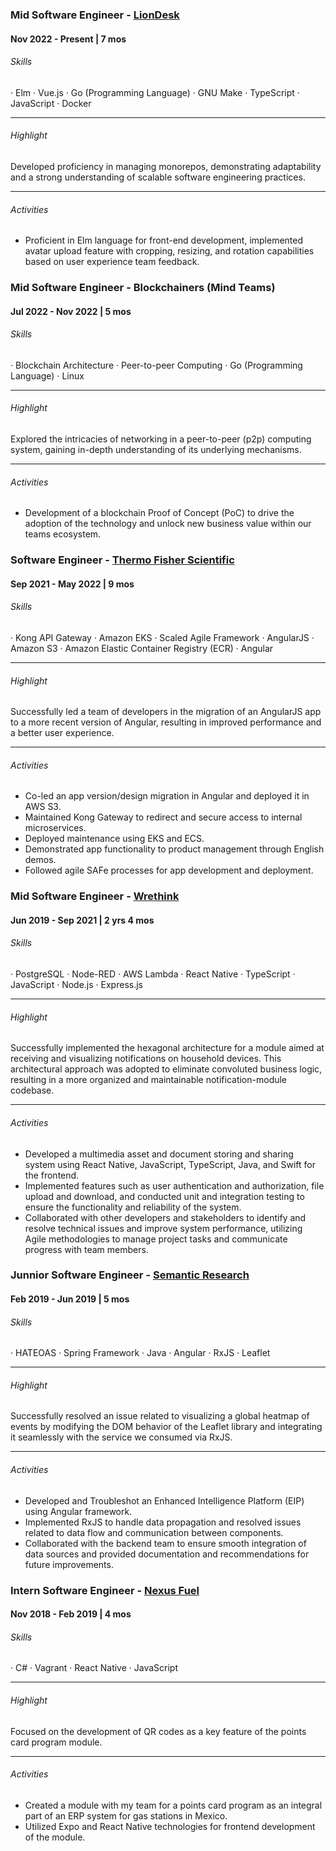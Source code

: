 ### **Mid Software Engineer** - [LionDesk](https://liondesk.com/)

#### Nov 2022 - Present | 7 mos

###### Skills

· Elm · Vue.js · Go (Programming Language) · GNU Make · TypeScript · JavaScript · Docker

---

###### Highlight

Developed proficiency in managing monorepos, demonstrating adaptability and a strong understanding of scalable software engineering practices.

---

###### Activities

- Proficient in Elm language for front-end development, implemented avatar upload feature with cropping, resizing, and rotation capabilities based on user experience team feedback.

### **Mid Software Engineer** - Blockchainers (Mind Teams)

#### Jul 2022 - Nov 2022 | 5 mos

###### Skills

· Blockchain Architecture · Peer-to-peer Computing · Go (Programming Language) · Linux

---

###### Highlight

Explored the intricacies of networking in a peer-to-peer (p2p) computing system, gaining in-depth understanding of its underlying mechanisms.

---

###### Activities

- Development of a blockchain Proof of Concept (PoC) to drive the adoption of the technology and unlock new business value within our teams ecosystem.

### **Software Engineer** - [Thermo Fisher Scientific](https://corporate.thermofisher.com/us/en/index.html)

#### Sep 2021 - May 2022 | 9 mos

###### Skills

· Kong API Gateway · Amazon EKS · Scaled Agile Framework · AngularJS · Amazon S3 · Amazon Elastic Container Registry (ECR) · Angular

---

###### Highlight

Successfully led a team of developers in the migration of an AngularJS app to a more recent version of Angular, resulting in improved performance and a better user experience.

---

###### Activities

- Co-led an app version/design migration in Angular and deployed it in AWS S3.
- Maintained Kong Gateway to redirect and secure access to internal microservices.
- Deployed maintenance using EKS and ECS.
- Demonstrated app functionality to product management through English demos.
- Followed agile SAFe processes for app development and deployment.

### **Mid Software Engineer** - [Wrethink](https://www.wrethink.com/)

#### Jun 2019 - Sep 2021 | 2 yrs 4 mos

###### Skills

· PostgreSQL · Node-RED · AWS Lambda · React Native · TypeScript · JavaScript · Node.js · Express.js

---

###### Highlight

Successfully implemented the hexagonal architecture for a module aimed at receiving and visualizing notifications on household devices. This architectural approach was adopted to eliminate convoluted business logic, resulting in a more organized and maintainable notification-module codebase.

---

###### Activities

- Developed a multimedia asset and document storing and sharing system using React Native, JavaScript, TypeScript, Java, and Swift for the frontend.
- Implemented features such as user authentication and authorization, file upload and download, and conducted unit and integration testing to ensure the functionality and reliability of the system.
- Collaborated with other developers and stakeholders to identify and resolve technical issues and improve system performance, utilizing Agile methodologies to manage project tasks and communicate progress with team members.

### **Junnior Software Engineer** - [Semantic Research](https://www.semantic-ai.com/)

#### Feb 2019 - Jun 2019 | 5 mos

###### Skills

· HATEOAS · Spring Framework · Java · Angular · RxJS · Leaflet

---

###### Highlight

Successfully resolved an issue related to visualizing a global heatmap of events by modifying the DOM behavior of the Leaflet library and integrating it seamlessly with the service we consumed via RxJS.

---

###### Activities

- Developed and Troubleshot an Enhanced Intelligence Platform (EIP) using Angular framework.
- Implemented RxJS to handle data propagation and resolved issues related to data flow and communication between components.
- Collaborated with the backend team to ensure smooth integration of data sources and provided documentation and recommendations for future improvements.

### **Intern Software Engineer** - [Nexus Fuel](https://nexusfuel.com/)

#### Nov 2018 - Feb 2019 | 4 mos

###### Skills

· C# · Vagrant · React Native · JavaScript

---

###### Highlight

Focused on the development of QR codes as a key feature of the points card program module.

---

###### Activities

- Created a module with my team for a points card program as an integral part of an ERP system for gas stations in Mexico.
- Utilized Expo and React Native technologies for frontend development of the module.
